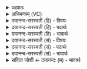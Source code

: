<details><summary>पदपाठः</summary>

न। वै। ऊँ॒ इत्यूँ॑। ए॒तत्। म्रि॒य॒से॒। न। रि॒ष्य॒सि॒। दे॒वान्। इत्। ए॒षि। प॒थिऽभिः॑। सु॒गेभिः॑। हरी॒ इति॒ हरी॑। ते॒। युञ्जा॑। पृष॑ती॒ इति॒ पृष॑ती। अ॒भू॒ता॒म्। उप॑। अ॒स्था॒त्। वा॒जी। धु॒रि। रास॑भस्य। ४४।
</details>

<details><summary>अधिमन्त्रम् (VC)</summary>

- आत्मा देवता
- गोतम ऋषिः
- स्वराट्पङ्क्तिः
- पञ्चमः
</details>

<details><summary>दयानन्द-सरस्वती (हि) - विषयः</summary>

फिर मनुष्यों को कैसे रथ-निर्माण करने चाहियें, इस विषय को अगले मन्त्र में कहा है ॥
</details>

<details><summary>दयानन्द-सरस्वती (हि) - पदार्थः</summary>

पदार्थान्वयभाषाः -  हे विद्वान् ! यदि (एतत्) इस पूर्वोक्त विज्ञान को पाते हो तो (न) न तुम (म्रियसे) मरते (न) न (वै) ही (रिष्यसि) मारते हो, किन्तु (सुगेभिः) सुगम (पथिभिः) मार्गों से (देवान्) विद्वानों (इत्) ही को (एषि) प्राप्त होते हो, यदि (ते) आप के (पृषती) स्थूल शरीरयुक्त (युञ्जा) योग करने हारे घोड़े (हरी) पहुँचानेवाले (अभूताम्) हों (उ) तो (वाजी) वेगवान् एक घोड़ा (रासभस्य) अश्वजाति से सम्बन्ध रखनेवाले खिच्चर की (धुरि) धारणा के निमित्त (उप, अस्थात्) उपस्थित हो ॥४४ ॥
</details>

<details><summary>दयानन्द-सरस्वती (हि) - भावार्थः</summary>

भावार्थभाषाः -  जैसे विद्या से अच्छे प्रकार जिनका प्रयोग किया, उन पवन जल और अग्नि से युक्त रथ में स्थिर होके मार्गों को सुख से जाते हैं, वैसे ही आत्मज्ञान से अपने स्वरूप को नित्य जान के मरण और हिंसा के डर को छोड़ दिव्य सुखों को प्राप्त हों ॥४४ ॥
</details>

<details><summary>दयानन्द-सरस्वती (सं) - विषयः</summary>

पुनर्मनुष्यैः कीदृशानि यानानि कर्त्तव्यानीत्याह ॥
</details>

<details><summary>दयानन्द-सरस्वती (सं) - पदार्थः</summary>

पदार्थान्वयभाषाः -  हे विद्वन् ! यद्येतद्विज्ञानं प्राप्नोषि तर्हि न त्वं म्रियसे न वै रिष्यसि सुगेभिः पथिभिर्देवानिदेषि यदि ते पृषती युञ्जा हरी अभूतामु तर्हि वाजी रासभस्य धुर्य्यपास्थात्॥४४ ॥
</details>

<details><summary>दयानन्द-सरस्वती (सं) - भावार्थः</summary>

भावार्थभाषाः -  यथा विद्यया संयुक्तैर्वायुजलाग्निभिर्युक्ते रथे स्थित्वा मार्गान् सुखेन गच्छन्ति, तथैवात्मज्ञानेन स्वस्वरूपं नित्यं बुध्वा मरणहिंसात्रासं विहाय दिव्यानि सुखानि प्राप्नुयुः ॥४४ ॥
</details>

<details><summary>सविता जोशी ← दयानन्दः (म) - भावार्थः</summary>

भावार्थभाषाः -  जसे वायू, जल, अग्नी यांच्यासंबंधी विद्या शिकून त्यांना रथात (यानात) प्रयुक्त करून मार्ग आक्रमिता येतो तसे मरण व हिंसा यांचे भय सोडून आत्मज्ञानाने आपल्या नित्य स्वरूपाला जाणून दिव्य सुख प्राप्त करावे.
</details>